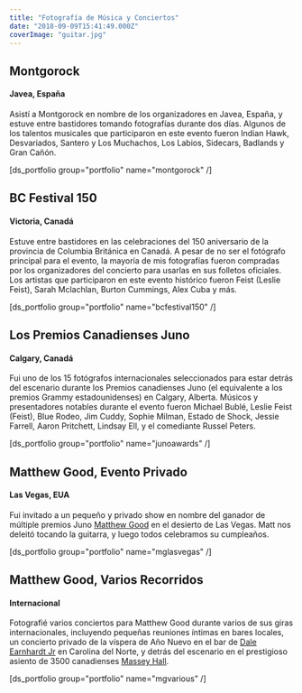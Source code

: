 ```yaml
---
title: "Fotografía de Música y Conciertos"
date: "2018-09-09T15:41:49.000Z"
coverImage: "guitar.jpg"
---
```


## Montgorock

#### Javea, España

Asistí a Montgorock en nombre de los organizadores en Javea, España, y estuve entre bastidores tomando fotografías durante dos días. Algunos de los talentos musicales que participaron en este evento fueron Indian Hawk, Desvariados, Santero y Los Muchachos, Los Labios, Sidecars, Badlands y Gran Cañón.

\[ds\_portfolio group="portfolio" name="montgorock" /\]

## BC Festival 150

#### Victoria, Canadá

Estuve entre bastidores en las celebraciones del 150 aniversario de la provincia de Columbia Británica en Canadá. A pesar de no ser el fotógrafo principal para el evento, la mayoría de mis fotografías fueron compradas por los organizadores del concierto para usarlas en sus folletos oficiales. Los artistas que participaron en este evento histórico fueron Feist (Leslie Feist), Sarah Mclachlan, Burton Cummings, Alex Cuba y más.

\[ds\_portfolio group="portfolio" name="bcfestival150" /\]

## Los Premios Canadienses Juno

#### Calgary, Canadá

Fui uno de los 15 fotógrafos internacionales seleccionados para estar detrás del escenario durante los Premios canadienses Juno (el equivalente a los premios Grammy estadounidenses) en Calgary, Alberta. Músicos y presentadores notables durante el evento fueron Michael Bublé, Leslie Feist (Feist), Blue Rodeo, Jim Cuddy, Sophie Milman, Estado de Shock, Jessie Farrell, Aaron Pritchett, Lindsay Ell, y el comediante Russel Peters.

\[ds\_portfolio group="portfolio" name="junoawards" /\]

## Matthew Good, Evento Privado

#### Las Vegas, EUA

Fui invitado a un pequeño y privado show en nombre del ganador de múltiple premios Juno [Matthew Good](https://en.wikipedia.org/wiki/Matthew_Good) en el desierto de Las Vegas. Matt nos deleitó tocando la guitarra, y luego todos celebramos su cumpleaños.

\[ds\_portfolio group="portfolio" name="mglasvegas" /\]

## Matthew Good, Varios Recorridos

#### Internacional

Fotografié varios conciertos para Matthew Good durante varios de sus giras internacionales, incluyendo pequeñas reuniones íntimas en bares locales, un concierto privado de la víspera de Año Nuevo en el bar de [Dale Earnhardt Jr](https://en.wikipedia.org/wiki/Dale_Earnhardt_Jr.) en Carolina del Norte, y detrás del escenario en el prestigioso asiento de 3500 canadienses [Massey Hall](https://en.wikipedia.org/wiki/Massey_Hall).

\[ds\_portfolio group="portfolio" name="mgvarious" /\]
